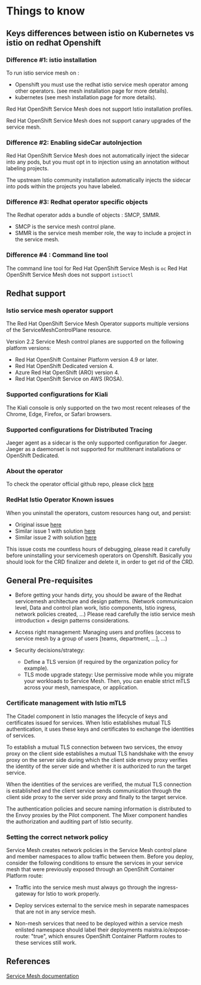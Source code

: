 # Things to know

## Keys differences between istio on Kubernetes vs istio on redhat Openshift

### Difference #1: istio installation

To run istio service mesh on :

- Openshift you must use the redhat istio service mesh operator among other operators. (see mesh installation page for more details).
- kubernetes (see mesh installation page for more details).

Red Hat OpenShift Service Mesh does not support Istio installation profiles.

Red Hat OpenShift Service Mesh does not support canary upgrades of the service mesh.

### Difference #2: Enabling sideCar autoInjection

Red Hat OpenShift Service Mesh does not automatically inject the sidecar into any pods, but you must opt in to injection using an annotation without labeling projects.

The upstream Istio community installation automatically injects the sidecar into pods within the projects you have labeled.

### Difference #3: Redhat operator specific objects

The Redhat operator adds a bundle of objects : SMCP, SMMR.

- SMCP is the service mesh control plane.
- SMMR is the service mesh member role, the way to include a project in the service mesh.

### Difference #4 : Command line tool

The command line tool for Red Hat OpenShift Service Mesh is `oc`
Red Hat OpenShift Service Mesh does not support `istioctl`

## Redhat support

### Istio service mesh operator support

The Red Hat OpenShift Service Mesh Operator supports multiple versions of the ServiceMeshControlPlane resource.

Version 2.2 Service Mesh control planes are supported on the following platform versions:

- Red Hat OpenShift Container Platform version 4.9 or later.
- Red Hat OpenShift Dedicated version 4.
- Azure Red Hat OpenShift (ARO) version 4.
- Red Hat OpenShift Service on AWS (ROSA).

### Supported configurations for Kiali

The Kiali console is only supported on the two most recent releases of the Chrome, Edge, Firefox, or Safari browsers.

### Supported configurations for Distributed Tracing

Jaeger agent as a sidecar is the only supported configuration for Jaeger. Jaeger as a daemonset is not supported for multitenant installations or OpenShift Dedicated.

### About the operator

To check the operator official github repo, please click [here](https://github.com/Maistra/istio-operator)

### RedHat Istio Operator Known issues

When you uninstall the operators, custom resources hang out, and persist:

- Original issue [here](https://issues.redhat.com/browse/OSSM-1692)
- Similar issue 1 with solution [here](https://access.redhat.com/solutions/4364051)
- Similar issue 2 with solution [here](https://access.redhat.com/solutions/6452551)

This issue costs me countless hours of debugging, please read it carefully before uninstalling your servicemesh operators on Openshift.
Basically you should look for the CRD finalizer and delete it, in order to get rid of the CRD.

## General Pre-requisites

- Before getting your hands dirty, you should be aware of the Redhat servicemesh architecture and design patterns. (Network communicaion level, Data and control plan work, Istio components, Istio ingress, network policies created, ...)
Please read carefully the istio service mesh introduction + design patterns considerations.

- Access right management: Managing users and profiles (access to service mesh by a group of users [teams, department, ...], ...)

- Security decisions/strategy:
    - Define a TLS version (if required by the organization policy for example).
    - TLS mode upgrade stategy: Use permissive mode while you migrate your workloads to Service Mesh. Then, you can enable strict mTLS across your mesh, namespace, or application.

### Certificate management with Istio mTLS

The Citadel component in Istio manages the lifecycle of keys and certificates issued for services. When Istio establishes mutual TLS authentication, it uses these keys and certificates to exchange the identities of services.

To establish a mutual TLS connection between two services, the envoy proxy on the client side establishes a mutual TLS handshake with the envoy proxy on the server side during which the client side envoy proxy verifies the identity of the server side and whether it is authorized to run the target service.

When the identities of the services are verified, the mutual TLS connection is established and the client service sends communication through the client side proxy to the server side proxy and finally to the target service.

The authentication policies and secure naming information is distributed to the Envoy proxies by the Pilot component. The Mixer component handles the authorization and auditing part of Istio security.

### Setting the correct network policy

Service Mesh creates network policies in the Service Mesh control plane and member namespaces to allow traffic between them. Before you deploy, consider the following conditions to ensure the services in your service mesh that were previously exposed through an OpenShift Container Platform route:

- Traffic into the service mesh must always go through the ingress-gateway for Istio to work properly.

- Deploy services external to the service mesh in separate namespaces that are not in any service mesh.

- Non-mesh services that need to be deployed within a service mesh enlisted namespace should label their deployments maistra.io/expose-route: "true", which ensures OpenShift Container Platform routes to these services still work.

## References

[Service Mesh documentation](https://docs.openshift.com/container-platform/4.10/service_mesh/v2x/ossm-vs-community.html)